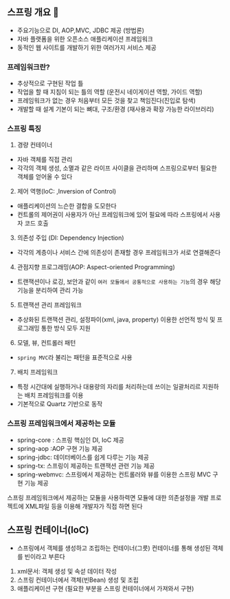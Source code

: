 ## 스프링 개요 👀

- 주요기능으로 DI, AOP,MVC, JDBC 제공 (방법론)
- 자바 플랫폼을 위한 오픈소스 애플리케이션 프레임워크
- 동적인 웹 사이트를 개발하기 위한 여러가지 서비스 제공 

### 프레임워크란? 

- 추상적으로 구현된 작업 틀 
- 작업을 할 때 지침이 되는 틀의 역할 (운전시 네이게이션 역할, 가이드 역할)
- 프레임워크가 없는 경우 처음부터 모든 것을 찾고 책임진다(진입로 탐색)
- 개발할 때 설계 기본이 되는 뼈대, 구조/환경 (재사용과 확장 가능한 라이브러리)

### 스프링 특징

1. 경량 컨테이너
  - 자바 객체를 직접 관리
  - 각각의 객체 생성, 소멸과 같은 라이프 사이클을 관리하며 스프링으로부터 필요한 객체를 얻어올 수 있다
 
2. 제어 역행(IoC: ,Inversion of Control)
  - 애플리케이션의 느슨한 결합을 도모한다
  - 컨트롤의 제어권이 사용자가 아닌 프레임워크에 있어 필요에 따라 스프링에서 사용자 코드 호출 
 
3. 의존성 주입 (DI: Dependency Injection)
  - 각각의 계층이나 서비스 간에 의존성이 존재할 경우 프레임워크가 서로 연결해준다 

4. 관점지향 프로그래밍(AOP: Aspect-oriented Programming)
  - 트랜잭션이나 로깅, 보안과 같이 `여러 모듈에서 공통적으로 사용하는 기능`의 경우 해당 기능을 분리하여 관리 가능 
  
5. 트랜잭션 관리 프레임워크
  - 추상화된 트랜잭션 관리, 설정파이(xml, java, property) 이용한 선언적 방식 및 프로그래밍 통한 방식 모두 지원

6. 모델, 뷰, 컨트롤러 패턴
  - `spring MVC`라 불리는 패턴을 표준적으로 사용

7. 배치 프레임워크
  - 특정 시간대에 실행하거나 대용량의 자리를 처리하는데 쓰이는 일괄처리르 지원하는 배치 프레임워크를 이용
  - 기본적으로 Quartz 기반으로 동작 


### 스프링 프레임워크에서 제공하는 모듈 

- spring-core : 스프링 핵심인 DI, IoC 제공
- spring-aop :AOP 구현 기능 제공
- spring-jdbc: 데이터베이스를 쉽게 다루는 기능 제공
- spring-tx: 스프링이 제공하는 트랜잭션 관련 기능 제공
- spring-webmvc: 스프링에서 제공하는 컨트롤러와 뷰를 이용한 스프링 MVC 구현 기능 제공 

스프링 프레임워크에서 제공하는 모듈을 사용하력면 모듈에 대한 의존설정을 개발 프로젝트에 XML파일 등을 이용해 개발자가 직접 하면 된다

## 스프링 컨테이너(IoC)

- 스프링에서 객체를 생성하고 조립하는 컨테이너(그릇) 컨테이너를 통해 생성된 객체를 빈이라고 부른다

1. xml문서: 객체 생성 및 속섣 데이터 작성
2. 스프링 컨테이너에서 객체(빈Bean) 생성 및 조립
3. 애플리케이션 구현 (필요한 부분을 스프링 컨테이너에서 가져와서 구현)



